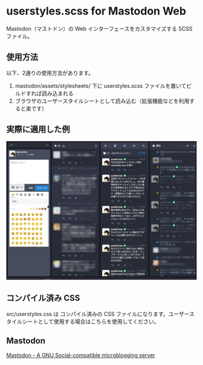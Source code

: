 # userstyles.scss for Mastodon Web

Mastodon（マストドン）の Web インターフェースをカスタマイズする SCSS ファイル。

## 使用方法

以下、2通りの使用方法があります。

1. mastodon/assets/stylesheets/ 下に userstyles.scss ファイルを置いてビルドすれば読み込まれる
2. ブラウザのユーザースタイルシートとして読み込む（拡張機能などを利用すると楽です）

## 実際に適用した例

![実際にスタイルを適用した画面のキャプチャ](src/userstyles.scss.preview.sample.jpg)

## コンパイル済み CSS

src/userstyles.css は コンパイル済みの CSS ファイルになります。ユーザースタイルシートとして使用する場合はこちらを使用してください。

## Mastodon

[Mastodon - A GNU Social-compatible microblogging server](https://github.com/tootsuite/mastodon)